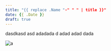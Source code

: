 ```yaml
---
title: "{{ replace .Name "-" " " | title }}"
date: {{ .Date }}
draft: true
---
```

 dasdkasd asd
 adadada
 d adad adad
 dada
  
![a](https://www.entornoturistico.com/wp-content/uploads/2016/03/turismo.jpg)

